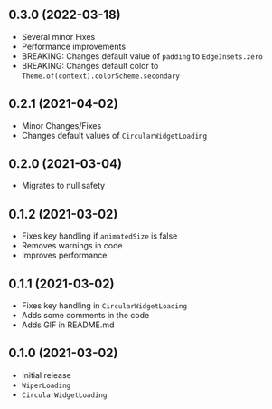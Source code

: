 ## 0.3.0 (2022-03-18)

- Several minor Fixes
- Performance improvements  
- BREAKING: Changes default value of `padding` to `EdgeInsets.zero`
- BREAKING: Changes default color to `Theme.of(context).colorScheme.secondary`

## 0.2.1 (2021-04-02)

- Minor Changes/Fixes
- Changes default values of `CircularWidgetLoading`

## 0.2.0 (2021-03-04)

- Migrates to null safety

## 0.1.2 (2021-03-02)

- Fixes key handling if `animatedSize` is false
- Removes warnings in code
- Improves performance

## 0.1.1 (2021-03-02)

- Fixes key handling in `CircularWidgetLoading`
- Adds some comments in the code
- Adds GIF in README.md

## 0.1.0 (2021-03-02)

- Initial release
- `WiperLoading`
- `CircularWidgetLoading`

